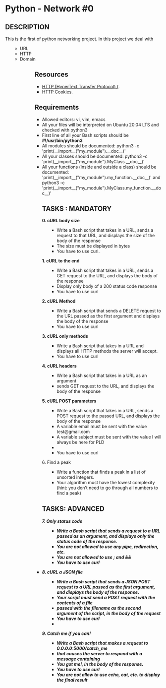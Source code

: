 <H1>Python - Network #0</h1>
<h2> DESCRIPTION </h2>
  <P> This is the first of python networking project. In this project we deal with</p>
 <ol>
   <ul>
     <li> URL</li>
     <li> HTTP</li>
     <li>Domain</li>
  <ul>
<ol>
 
<h2>Resources</h2>
<p>
<ul>
   <li><a href="https://intranet.alxswe.com/rltoken/rAon_EpQ6PGl8N0plySn4A">HTTP (HyperText Transfer Protocol) (</a>.</li>
   <li><a href="https://intranet.alxswe.com/rltoken/MhVCl_0oviQldWPn5oX-NQ">HTTP Cookies</a>.</li>
</ul>
<h2>Requirements</h2>
</p>
<ul>
  <li>Allowed editors: vi, vim, emacs</li>
  <li>All your files will be interpreted on Ubuntu 20.04 LTS and checked with python3</li>
  <li>First line of all your Bash scripts should be <b>#!/usr/bin/python3</b></li>
  <li>All modules should be documented: python3 -c 'print(__import__("my_module").__doc__)'</li> 
   <li>All your classes should be documented: python3 -c 'print(__import__("my_module").MyClass.__doc__)'</li>
  <li>All your functions (inside and outside a class) should be documented: 'print(__import__("my_module").my_function.__doc__)' and python3 -c 'print(__import__("my_module").MyClass.my_function.__doc__)'</li>
<h2>TASKS : MANDATORY</h2>
<p><b>0. cURL body size</b></p>
<ol>
   <ul>
      <li>Write a Bash script that takes in a URL, sends a request to that URL, and displays the size of the body of the response</li>
      <li>The size must be displayed in bytes</li></li>
      <li>You have to use curl</a>.</li>
   </ul>
</ol>

<p><b>1. cURL to the end</b></p>

<ol>
   <ul>
      <li>Write a Bash script that takes in a URL, sends a GET request to the URL, and displays the body of the response</li>
      <li>Display only body of a 200 status code response</li>
      <li>You have to use curl</li>
   </ul>
</ol>
<p><b>2. cURL Method</b></P>
<ol>
   <ul>
      <li>Write a Bash script that sends a DELETE request to the URL passed as the first argument and displays the body of the response</li>
      <li>You have to use curl</li>
   </ul>
</ol>
<p><b>3. cURL only methods</b></p>
<ol>
   <ul>
      <li>Write a Bash script that takes in a URL and displays all HTTP methods the server will accept.</li>
      <li>You have to use curl</li>
   </ul>
 </ol>
<p><b>4. cURL headers</b></p>
<ol>
   <ul>
      <li>Write a Bash script that takes in a URL as an argument</li>
      <li>sends GET request to the URL, and displays the body of the response</li>
   </ul>
 </ol>
<p><b>5. cURL POST parameters</b></p>
<ol>
   <ul>
      <li>Write a Bash script that takes in a URL, sends a POST request to the passed URL, and displays the body of the response</li>
      <li>A variable email must be sent with the value test@gmail.com</li>
      <li> A variable subject must be sent with the value I will always be here for PLD<li>
      <li>You have to use curl</li>
   </ul>
 </ol><p>6. Find a peak<b></b></p>
<ol>
   <ul>
      <li>Write a function that finds a peak in a list of unsorted integers.</li>
      <li>Your algorithm must have the lowest complexity (hint: you don’t need to go through all numbers to find a peak)</li>
   </ul>
 </ol>
<h2>TASKS: ADVANCED<h5>
<p><b>7. Only status code</b></p>
<ol>
    <ul>
      <li>Write a Bash script that sends a request to a URL passed as an argument, and displays only the status code of the response.</li>
       <li>You are not allowed to use any pipe, redirection, etc.</li>
       <li>You are not allowed to use ; and &&</li>
       <li>You have to use curl</li>
     </ul>
</ol>
<li><p>8. cURL a JSON file<b></b></p>
<ol>
    <ul>
      <li>Write a Bash script that sends a JSON POST request to a URL passed as the first argument, and displays the body of the response.</li>
      <li>Your script must send a POST request with the contents of a file </li>
      <li>passed with the filename as the second argument of the script, in the body of the request </li>
      <li>You have to use curl <li>
     </ul>
</ol>
<p><b>9. Catch me if you can!</b></p>
<ol>
    <ul>
      <li>Write a Bash script that makes a request to 0.0.0.0:5000/catch_me</li>
      <li> that causes the server to respond with a message containing</li>
      <li>You got me!, in the body of the response.</li>
      <li>You have to use curl</li>
      <li>You are not allow to use echo, cat, etc. to display the final result</li>   </ul>
</ol>
<pre class="literal-block">
</pre>
<p><br/><br/></p>
